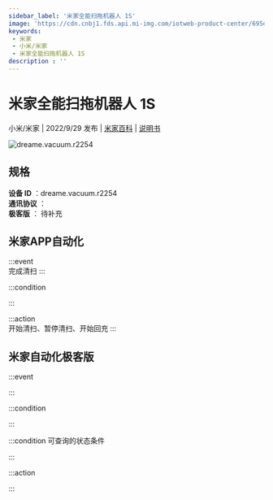 ```yaml
---
sidebar_label: '米家全能扫拖机器人 1S'
image: 'https://cdn.cnbj1.fds.api.mi-img.com/iotweb-product-center/695df0b1ba772c8d8d38860474c156f1_1663559669654.png?GalaxyAccessKeyId=AKVGLQWBOVIRQ3XLEW&Expires=9223372036854775807&Signature=NUSMch22U2Qdz5EefsmBfu18t7Q='
keywords: 
 - 米家
 - 小米/米家
 - 米家全能扫拖机器人 1S
description : ''
---
```

# 米家全能扫拖机器人 1S

小米/米家 | 2022/9/29 发布 | [米家百科](https://home.mi.com/webapp/content/baike/product/index.html?model=dreame.vacuum.r2254) | [说明书](https://home.mi.com/views/introduction.html?model=dreame.vacuum.r2254&region=cn)

![dreame.vacuum.r2254](https://cdn.cnbj1.fds.api.mi-img.com/iotweb-product-center/695df0b1ba772c8d8d38860474c156f1_1663559669654.png?GalaxyAccessKeyId=AKVGLQWBOVIRQ3XLEW&Expires=9223372036854775807&Signature=NUSMch22U2Qdz5EefsmBfu18t7Q=)

## 规格  
> 
**设备 ID** ：dreame.vacuum.r2254  
**通讯协议** ：  
**极客版**  ： 待补充 


## 米家APP自动化  

:::event  
完成清扫
:::

:::condition  

:::

:::action   
开始清扫、暂停清扫、开始回充
:::

## 米家自动化极客版  

:::event  

:::

:::condition  

:::

:::condition 可查询的状态条件  

:::

:::action  

:::

        
